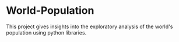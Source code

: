 # World-Population
This project gives insights into the exploratory analysis of the world's population using python libraries.
